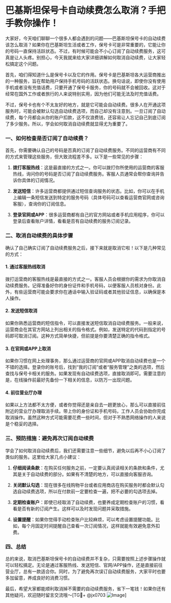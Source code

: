 # 巴基斯坦保号卡自动续费怎么取消？手把手教你操作！

大家好，今天咱们聊聊一个很多人都会遇到的问题——巴基斯坦保号卡的自动续费该怎么取消？如果你在巴基斯坦生活或者工作，保号卡可是非常重要的，它能让你的号码一直保持活跃状态。不过，有时候可能会不小心订阅了自动续费服务，这可真是让人头疼。别担心，今天我就来给大家详细讲解如何取消自动续费，让大家轻松搞定这个问题。

首先，咱们得知道什么是保号卡以及它的作用。保号卡是巴基斯坦各大运营商推出的一种服务，旨在帮助用户保持手机号码的活跃状态。换句话说，即使你没有使用手机或者没有充值话费，只要开通了保号卡服务，你的号码就不会被回收。这对于经常在国外工作或者旅行的人来说特别实用，因为他们可能无法及时充值话费。

不过，保号卡也有个不太友好的地方，就是它可能会自动续费。很多人在开通这项服务时，可能会被默认勾选自动续费选项，而自己却没有注意到。一旦订阅了自动续费，每个月都会从你的账户扣款，这不仅浪费钱，还容易让人忘记自己到底订阅了多少服务。所以，学会如何取消自动续费就显得尤为重要了。

### 一、如何检查是否订阅了自动续费？

首先，你需要确认自己的号码是否真的订阅了自动续费服务。不同的运营商有不同的方式来管理这些服务，但大致流程差不多。以下是一些常见的步骤：

1. **拨打客服热线**：这是最直接的方式之一。你可以拨打你所使用的运营商的客服热线，询问你的号码是否订阅了自动续费服务。客服人员通常会帮你查询并告诉你具体的订阅情况。
   
2. **发送短信**：许多运营商都提供通过短信查询服务的状态。比如，你可以在手机上编辑一条短信发送到特定的服务号码（具体号码可以查看运营商官网或咨询客服），查询你的订阅信息。

3. **登录官网或APP**：很多运营商都有自己的官方网站或者手机应用程序，你可以登录后查看账户详情，看看是否有自动续费的服务订阅记录。

### 二、取消自动续费的具体步骤

确认了自己确实订阅了自动续费服务之后，接下来就是取消它啦！以下是几种常见的方式：

#### 1. 通过客服热线取消

拨打运营商的客服热线是最直接的方式之一。客服人员会根据你的需求为你取消自动续费服务。记得准备好你的身份证件和手机号码，以便客服人员核对身份。此外，有些运营商可能会要求你在通话中输入验证码或者其他验证信息，以确保是本人操作。

#### 2. 发送短信取消

如果你熟悉运营商的短信指令，可以直接发送短信取消自动续费服务。一般来说，运营商会在其官方网站上列出相关的指令格式。例如，发送特定的代码到指定的号码即可取消订阅。这种方式简单快捷，但前提是你要清楚正确的指令格式。

#### 3. 在官网或APP上取消

如果你习惯在网上处理事务，那么通过运营商的官网或APP取消自动续费也是一个不错的选择。登录你的账号后，找到“我的订阅”或者“服务管理”之类的选项，然后查找与保号卡相关的服务。如果发现有自动续费选项，直接取消即可。需要注意的是，在线操作前最好先备份一下相关的信息，以防万一出现问题。

#### 4. 前往营业厅办理

如果以上方法都不太方便，或者你觉得还是亲自去一趟更放心，那么可以直接前往附近的营业厅办理取消手续。带上你的身份证和手机号码，工作人员会协助你完成取消操作。虽然这种方式可能需要花费一些时间，但对于不熟悉网络操作的人来说是个稳妥的选择。

### 三、预防措施：避免再次订阅自动续费

学会了如何取消自动续费后，我们还需要注意一些细节，避免以后再不小心订阅了类似的服务。这里给大家几点小建议：

1. **仔细阅读条款**：在购买任何服务之前，一定要认真阅读相关的条款和条件，尤其是关于自动续费的部分。如果有不清楚的地方，可以直接向客服咨询。

2. **关闭默认勾选**：现在很多在线购物平台或者应用商店在购买服务时都会默认勾选自动续费选项，所以在付款前一定要检查一遍，把不必要的勾选项去掉。

3. **定期检查账户**：即使已经取消了自动续费，也要养成定期检查账户的习惯，看看是否有新的订阅产生。这样可以及时发现问题并采取措施。

4. **设置提醒**：如果你觉得手动检查账户比较麻烦，可以考虑设置提醒功能。比如，每个月固定时间提醒自己查看一次订阅情况，这样就能有效避免意外扣费。

### 四、总结

总的来说，取消巴基斯坦保号卡的自动续费并不复杂，只需要按照上述步骤操作就可以轻松搞定。无论是通过客服热线、发送短信、官网/APP操作，还是直接前往营业厅，总有一款适合你。同时，为了避免再次误订自动续费服务，大家平时也要多加留意，养成良好的消费习惯。

最后，希望大家都能顺利取消掉不需要的自动续费服务，省下一笔钱！如果你还有其他疑问，欢迎随时留言交流哦～[TG💪+ @jx0703 ![Image](https://github.com/user-attachments/assets/dbca1d08-cadb-493c-b0ec-ad6f7a83f270)]